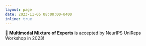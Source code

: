 ```yaml
---
layout: page
date: 2023-11-05 08:00:00-0400
inline: true
---
```


🎉 **Multimodal Mixture of Experts** is accepted by NeurIPS UniReps Workshop in 2023!
